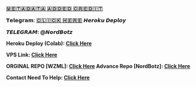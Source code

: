  <h>     <b><a href='https://gitlab.com/Jot4349'>🇲 🇪 🇹 🇦 🇩 🇦 🇹 🇦  🇦 🇩 🇩 🇪 🇩  🇨 🇷 🇪 🇩 🇮 🇹 </a></b>

 𝗧𝗲𝗹𝗲𝗴𝗿𝗮𝗺: <b><a href='https://telegram.me/NordBotz'>🇨 🇱 🇮 🇨 🇰  🇭 🇪 🇷 🇪 </a><b></h1>
<h><b solid>𝙃𝙚𝙧𝙤𝙠𝙪 𝘿𝙚𝙥𝙡𝙤𝙮
 
  𝙏𝙀𝙇𝙀𝙂𝙍𝘼𝙈: @𝙉𝙤𝙧𝙙𝘽𝙤𝙩𝙯</b></h1>
  
<b solid>Heroku Deploy (Colab):</b> <b><a href='https://colab.research.google.com/drive/1hnLmaaBaPWIHjsrRHQxFmGIrIsJN-KcB'>Click Here</a></b>

<b solid>VPS Link:</b> <b><a href='https://github.com/Jot4349/WZML-X-ADVANCE'>Click Here</a></b>

<b solid>ORGINAL REPO [WZML]:</b> <b><a href='https://github.com/weebzone/WZML-X'>Click Here</a></b>
<b solid>Advance Repo [NordBotz]:</b> <b><a href='https://gitlab.com/Jot4349/WZML-X-ADVANCE'>Click Here</a></b>

<b solid> Contact Need To Help:</b> <b><a href='https://telegram.me/i_manjot_sidhu'>Click Here</a></b>
